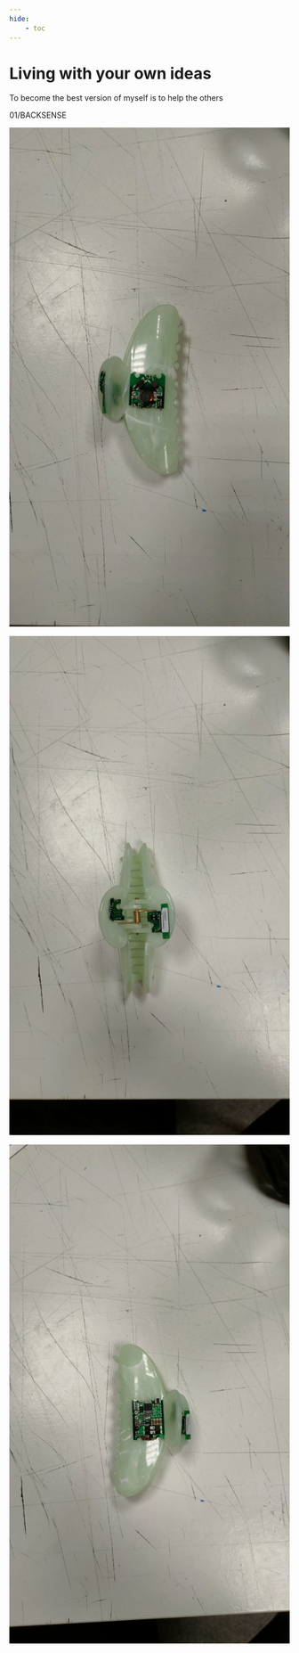 ```yaml
---
hide:
    - toc
---
```


# Living with your own ideas

To become the best version of myself is to help the others

01/BACKSENSE

![Backsense 1](images/backsense1.jpg)

![Backsense 2](images/backsense2.jpg)

![Backsense 3](images/backsense3.jpg)

